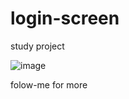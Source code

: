# login-screen
study project

![image](https://user-images.githubusercontent.com/82914908/115979870-d0970880-a55e-11eb-9b32-509bab15bfda.png)

folow-me for more 
